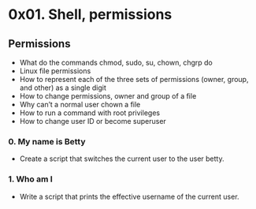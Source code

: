 # 0x01. Shell, permissions

## Permissions
* What do the commands chmod, sudo, su, chown, chgrp do
* Linux file permissions
* How to represent each of the three sets of permissions (owner, group, and other) as a single digit
* How to change permissions, owner and group of a file
* Why can’t a normal user chown a file
* How to run a command with root privileges
* How to change user ID or become superuser

### 0. My name is Betty
* Create a script that switches the current user to the user betty.

### 1. Who am I
* Write a script that prints the effective username of the current user.